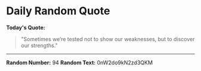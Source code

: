 # Daily Random Quote

**Today's Quote:**
> "Sometimes we’re tested not to show our weaknesses, but to discover our strengths."

---

**Random Number:** 94
**Random Text:** 0nW2do9kN2zd3QKM
